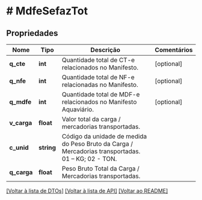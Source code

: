 # # MdfeSefazTot

## Propriedades

Nome | Tipo | Descrição | Comentários
------------ | ------------- | ------------- | -------------
**q_cte** | **int** | Quantidade total de CT-e relacionados no Manifesto. | [optional]
**q_nfe** | **int** | Quantidade total de NF-e relacionadas no Manifesto. | [optional]
**q_mdfe** | **int** | Quantidade total de MDF-e relacionados no Manifesto Aquaviário. | [optional]
**v_carga** | **float** | Valor total da carga / mercadorias transportadas. |
**c_unid** | **string** | Código da unidade de medida do Peso Bruto da Carga / Mercadorias transportadas.  01 – KG;  02 - TON. |
**q_carga** | **float** | Peso Bruto Total da Carga / Mercadorias transportadas. |

[[Voltar à lista de DTOs]](../../README.md#models) [[Voltar à lista de API]](../../README.md#endpoints) [[Voltar ao README]](../../README.md)
